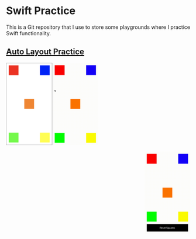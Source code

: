 # Swift Practice
This is a Git repository that I use to store some playgrounds where I practice Swift functionality.

## [Auto Layout Practice](https://github.com/StevenWorrall/Swift-Practice/tree/master/Auto_Layout/)

<a href="url"><img src="https://github.com/StevenWorrall/Swift-Practice/blob/master/Pictures/Basic_Auto_Layout.png" align="left" height=25% width=25% ></a>

<a href="url"><img src="https://github.com/StevenWorrall/Swift-Practice/blob/master/Pictures/Basic_Auto_Layout_Animation.gif" margin-left="auto" margin-right="auto" height=25% width=25% ></a>

<a href="url"><img src="https://github.com/StevenWorrall/Swift-Practice/blob/master/Pictures/Auto_Layout_Remake_Animation.gif" align="right" height=25% width=25% ></a>

